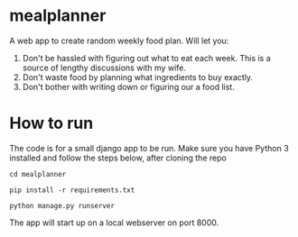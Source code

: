 # mealplanner

A web app to create random weekly food plan. Will let you:

1. Don't be hassled with figuring out what to eat each week. This is a source of
lengthy discussions with my wife.
2. Don't waste food by planning what ingredients to buy exactly.
3. Don't bother with writing down or figuring our a food list.

# How to run

The code is for a small django app to be run. Make sure you have Python 3 installed
and follow the steps below, after cloning the repo

```
cd mealplanner

pip install -r requirements.txt

python manage.py runserver
```

The app will start up on a local webserver on port 8000.
